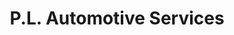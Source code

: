 ---
title: "P.L. Automotive Services"
url: /dunfermline/p-l-automotive-services/
shop: car repair
---